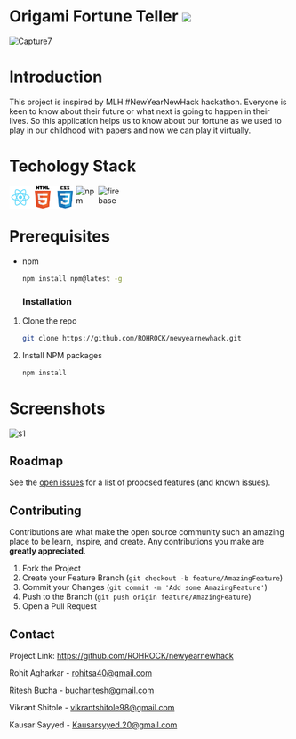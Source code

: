 # Origami Fortune Teller <img src="https://img.icons8.com/cotton/64/000000/crystal-ball.png"/>
![Capture7](https://user-images.githubusercontent.com/36737476/103480738-10917e80-4dfc-11eb-8881-83861af17d6e.PNG)

# Introduction

This project is inspired by MLH #NewYearNewHack hackathon. Everyone is keen to know about their future or what next is going to happen in their lives. So this application helps us to know about our fortune as we used to play in our childhood with papers and now we can play it virtually.

# Techology Stack

<img align="left" alt="React" width="40px" src="https://raw.githubusercontent.com/github/explore/80688e429a7d4ef2fca1e82350fe8e3517d3494d/topics/react/react.png" />
<img align="left" alt="HTML5" width="40px" src="https://raw.githubusercontent.com/github/explore/80688e429a7d4ef2fca1e82350fe8e3517d3494d/topics/html/html.png" />
<img align="left" alt="CSS3" width="40px" src="https://raw.githubusercontent.com/github/explore/80688e429a7d4ef2fca1e82350fe8e3517d3494d/topics/css/css.png" />
<img align="left" alt="npm" width="40px" src="https://img.icons8.com/color/48/000000/npm.png" />
<img align="left" alt="firebase" width="40px" src="https://img.icons8.com/color/48/000000/google-firebase-console.png" />




<br>
<br>

# Prerequisites

* npm
  ```sh
  npm install npm@latest -g
  ```
  
  ### Installation

1. Clone the repo
   ```sh
   git clone https://github.com/ROHROCK/newyearnewhack.git
   ```
2. Install NPM packages
   ```sh
   npm install
   ```
# Screenshots

![s1](https://user-images.githubusercontent.com/36737476/103481702-b8aa4600-4e02-11eb-847b-62a4772ca699.PNG)
   
<!-- ROADMAP -->
## Roadmap

See the [open issues](https://github.com/ROHROCK/newyearnewhack/issues) for a list of proposed features (and known issues).

## Contributing

Contributions are what make the open source community such an amazing place to be learn, inspire, and create. Any contributions you make are **greatly appreciated**.

1. Fork the Project
2. Create your Feature Branch (`git checkout -b feature/AmazingFeature`)
3. Commit your Changes (`git commit -m 'Add some AmazingFeature'`)
4. Push to the Branch (`git push origin feature/AmazingFeature`)
5. Open a Pull Request

## Contact

Project Link: https://github.com/ROHROCK/newyearnewhack

Rohit Agharkar - rohitsa40@gmail.com

Ritesh Bucha - bucharitesh@gmail.com

Vikrant Shitole - vikrantshitole98@gmail.com

Kausar Sayyed - Kausarsyyed.20@gmail.com






